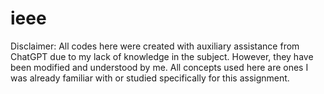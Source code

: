 # ieee
Disclaimer: All codes here were created with auxiliary assistance from ChatGPT due to my lack of knowledge in the subject. However, they have been modified and understood by me. All concepts used here are ones I was already familiar with or studied specifically for this assignment.
